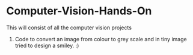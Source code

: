 # Computer-Vision-Hands-On
This will consist of all the computer vision projects
1. Code to convert an image from colour to grey scale and in tiny image tried to design a smiley. :)
